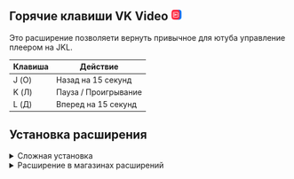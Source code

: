 <div>
  <h2>Горячие клавиши VK Video <img src="images/icon-32.png" width="20px"></h2>
  <p>Это расширение позволяети вернуть привычное для ютуба управление плеером на JKL.
</div>

| Клавиша | Действие             |
|---------|----------------------|
| J (О)   | Назад на 15 секунд   |
| K (Л)   | Пауза / Проигрывание |
| L (Д)   | Вперед на 15 секунд  |

<div>
<h2>Установка расширения</h2>

<details>
<summary>Cложная установка</summary>

1. Открыть страницу (chrome://extensions)
2. Включить режим разработчика (правый верхний угол)
3. Загрузить распакованное расширение (левый верхний угол)

</details>

<details>
<summary>Расширение в магазинах расширений</summary> 

1. https://chromewebstore.google.com/detail/горячие-клавиши-вк-видео/pgacfedlkaomiedeibedjhpmiknfkidk?hl=ru&authuser=1
</details>
</div>
